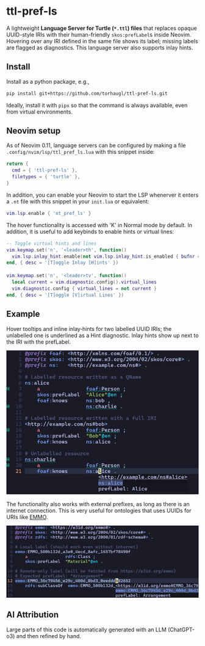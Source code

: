 ttl-pref-ls
===========

A lightweight **Language Server for Turtle (`*.ttl`) files** that replaces
opaque UUID-style IRIs with their human-friendly `skos:prefLabel`s inside
Neovim. Hovering over any IRI defined in the same file shows its label; missing
labels are flagged as diagnostics. This language server also supports inlay
hints.

## Install

Install as a python package, e.g.,
```sh
pip install git+https://github.com/torhaugl/ttl-pref-ls.git
```
Ideally, install it with `pipx` so that the command is always available, even
from virtual environments.

## Neovim setup

As of Neovim 0.11, language servers can be configured by making a file
`.config/nvim/lsp/ttl_pref_ls.lua` with this snippet inside:
```lua
return {
  cmd = { 'ttl-pref-ls' },
  filetypes = { 'turtle' },
}
```
In addition, you can enable your Neovim to start the LSP whenerver it enters a
`.nt` file with this snippet in your `init.lua` or equivalent:
```lua
vim.lsp.enable { 'nt_pref_ls' }
```

The hover functionality is accessed with 'K' in Normal mode by default. In
addition, it is useful to add keybinds to enable hints or virtual lines:
```lua
-- Toggle virtual hints and lines
vim.keymap.set('n', '<leader>th', function()
  vim.lsp.inlay_hint.enable(not vim.lsp.inlay_hint.is_enabled { bufnr = 0 })
end, { desc = '[T]oggle Inlay [H]ints' })

vim.keymap.set('n', '<leader>tv', function()
  local current = vim.diagnostic.config().virtual_lines
  vim.diagnostic.config { virtual_lines = not current }
end, { desc = '[T]oggle [V]irtual Lines' })

```

## Example

Hover tooltips and inline inlay‑hints for two labelled UUID IRIs; the
unlabelled one is underlined as a Hint diagnostic.
Inlay hints show up next to the IRI with the prefLabel.

![Hover and diagnostics](/figs/neovim.png)

The functionality also works with external prefixes, as long as there is an
internet connection. This is very useful for ontologies that uses UUIDs for
URIs like [EMMO](http://www.w3id.org/emmo#).

![Hover in EMMO](/figs/emmo.png)

## AI Attribution

Large parts of this code is automatically generated with an LLM (ChatGPT-o3)
and then refined by hand.
